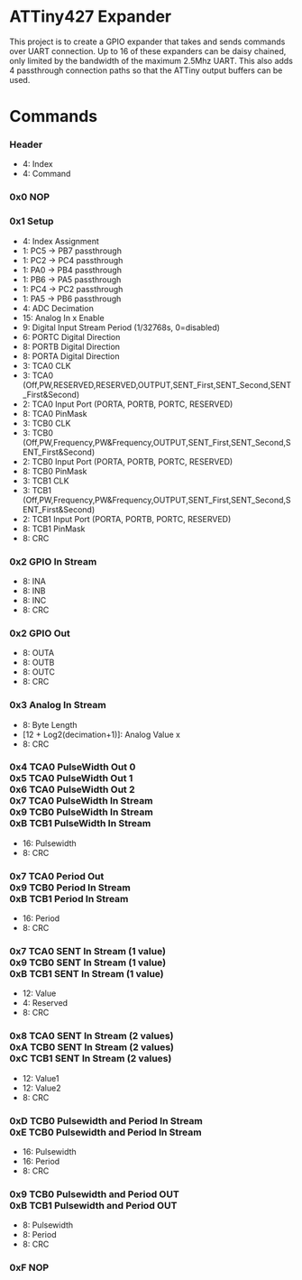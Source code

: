 # ATTiny427 Expander
This project is to create a GPIO expander that takes and sends commands over UART connection. 
Up to 16 of these expanders can be daisy chained, only limited by the bandwidth of the maximum 2.5Mhz UART. 
This also adds 4 passthrough connection paths so that the ATTiny output buffers can be used.

# Commands
### Header
* 4: Index
* 4: Command
### 0x0 NOP
### 0x1 Setup
* 4: Index Assignment
* 1: PC5 -> PB7 passthrough
* 1: PC2 -> PC4 passthrough
* 1: PA0 -> PB4 passthrough
* 1: PB6 -> PA5 passthrough
* 1: PC4 -> PC2 passthrough
* 1: PA5 -> PB6 passthrough
* 4: ADC Decimation
* 15: Analog In x Enable
* 9: Digital Input Stream Period (1/32768s, 0=disabled)
* 6: PORTC Digital Direction
* 8: PORTB Digital Direction
* 8: PORTA Digital Direction
* 3: TCA0 CLK
* 3: TCA0 (Off,PW,RESERVED,RESERVED,OUTPUT,SENT_First,SENT_Second,SENT_First&Second)
* 2: TCA0 Input Port (PORTA, PORTB, PORTC, RESERVED)
* 8: TCA0 PinMask
* 3: TCB0 CLK
* 3: TCB0 (Off,PW,Frequency,PW&Frequency,OUTPUT,SENT_First,SENT_Second,SENT_First&Second)
* 2: TCB0 Input Port (PORTA, PORTB, PORTC, RESERVED)
* 8: TCB0 PinMask
* 3: TCB1 CLK
* 3: TCB1 (Off,PW,Frequency,PW&Frequency,OUTPUT,SENT_First,SENT_Second,SENT_First&Second)
* 2: TCB1 Input Port (PORTA, PORTB, PORTC, RESERVED)
* 8: TCB1 PinMask
* 8: CRC
### 0x2 GPIO In Stream
* 8: INA
* 8: INB
* 8: INC
* 8: CRC
### 0x2 GPIO Out
* 8: OUTA
* 8: OUTB
* 8: OUTC
* 8: CRC
### 0x3 Analog In Stream
* 8: Byte Length
* [12 + Log2(decimation+1)]: Analog Value x
* 8: CRC
### 0x4 TCA0 PulseWidth Out 0 <br/> 0x5 TCA0 PulseWidth Out 1 <br/> 0x6 TCA0 PulseWidth Out 2 <br/> 0x7 TCA0 PulseWidth In Stream <br/> 0x9 TCB0 PulseWidth In Stream <br/> 0xB TCB1 PulseWidth In Stream
* 16: Pulsewidth
* 8: CRC
### 0x7 TCA0 Period Out <br/> 0x9 TCB0 Period In Stream <br/> 0xB TCB1 Period In Stream
* 16: Period
* 8: CRC
### 0x7 TCA0 SENT In Stream (1 value) <br/> 0x9 TCB0 SENT In Stream (1 value) <br/> 0xB TCB1 SENT In Stream (1 value)
* 12: Value
* 4: Reserved
* 8: CRC
### 0x8 TCA0 SENT In Stream (2 values) <br/> 0xA TCB0 SENT In Stream (2 values) <br/> 0xC TCB1 SENT In Stream (2 values)
* 12: Value1
* 12: Value2
* 8: CRC
### 0xD TCB0 Pulsewidth and Period In Stream <br/> 0xE TCB0 Pulsewidth and Period In Stream
* 16: Pulsewidth
* 16: Period
* 8: CRC
### 0x9 TCB0 Pulsewidth and Period OUT <br/> 0xB TCB1 Pulsewidth and Period OUT
* 8: Pulsewidth
* 8: Period
* 8: CRC
### 0xF NOP